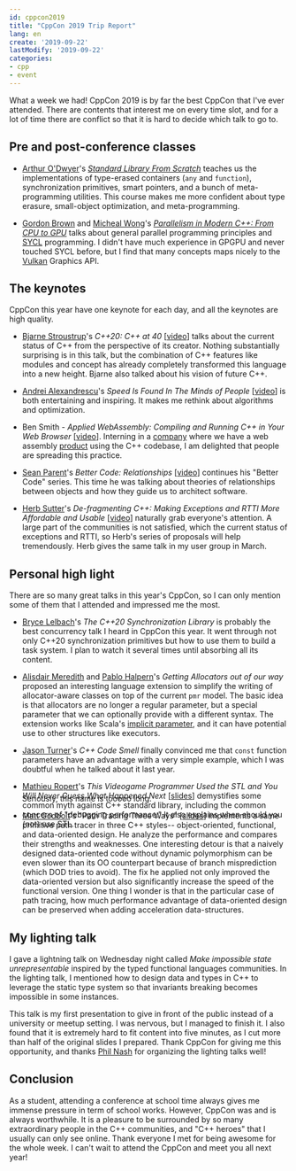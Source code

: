 ```yaml
---
id: cppcon2019
title: "CppCon 2019 Trip Report"
lang: en
create: '2019-09-22'
lastModify: '2019-09-22'
categories:
- cpp
- event
---
```


What a week we had! CppCon 2019 is by far the best CppCon that I've ever attended. There are contents that interest me on every time slot, and for a lot of time there are conflict so that it is hard to decide which talk to go to.

## Pre and post-conference classes
- [Arthur O'Dwyer](https://quuxplusone.github.io/blog/)'s *[Standard Library From Scratch](https://quuxplusone.github.io/from-scratch/)* teaches us the implementations of type-erased containers (`any` and `function`), synchronization primitives, smart pointers, and a bunch of meta-programming utilities. This course makes me more confident about type erasure, small-object optimization, and meta-programming.

- [Gordon Brown](https://twitter.com/AerialMantis) and [Micheal Wong](https://wongmichael.com/)'s *[Parallelism in Modern C++: From CPU to GPU](https://github.com/Aerialmantis/cppcon-parallelism-class)* talks about general parallel programming principles and [SYCL](https://www.khronos.org/sycl/) programming. I didn't have much experience in GPGPU and never touched SYCL before, but I find that many concepts maps nicely to the [Vulkan](https://www.khronos.org/vulkan/) Graphics API.

## The keynotes
CppCon this year have one keynote for each day, and all the keynotes are high quality.

- [Bjarne Stroustrup](http://www.stroustrup.com/)'s *C++20: C++ at 40* \[[video](https://www.youtube.com/watch?v=u_ij0YNkFUs)\] talks about the current status of C++ from the perspective of its creator. Nothing substantially surprising is in this talk, but the combination of C++ features like modules and concept has already completely transformed this language into a new height. Bjarne also talked about his vision of future C++.

- [Andrei Alexandrescu](https://erdani.com/)'s *Speed Is Found In The Minds of People* \[[video](https://www.youtube.com/watch?v=FJJTYQYB1JQ&t=4552s)\] is both entertaining and inspiring. It makes me rethink about algorithms and optimization.

- Ben Smith - *Applied WebAssembly: Compiling and Running C++ in Your Web Browser* \[[video](https://www.youtube.com/watch?v=5N4b-rU-OAA)\]. Interning in a [company](https://www.sketchup.com/) where we have a web assembly [product](https://app.sketchup.com/app) using the C++ codebase, I am delighted that people are spreading this practice.

- [Sean Parent](https://sean-parent.stlab.cc/)'s *Better Code: Relationships* \[[video](https://www.youtube.com/watch?v=ejF6qqohp3M)\] continues his "Better Code" series. This time he was talking about theories of relationships between objects and how they guide us to architect software.

- [Herb Sutter](https://herbsutter.com/)'s *De-fragmenting C++: Making Exceptions and RTTI More Affordable and Usable* \[[video](https://www.youtube.com/watch?v=ARYP83yNAWk)\] naturally grab everyone's attention. A large part of the communities is not satisfied, which the current status of exceptions and RTTI, so Herb's series of proposals will help tremendously. Herb gives the same talk in my user group in March.

## Personal high light
There are so many great talks in this year's CppCon, so I can only mention some of them that I attended and impressed me the most.

- [Bryce Lelbach](https://twitter.com/blelbach)'s *The C++20 Synchronization Library* is probably the best concurrency talk I heard in CppCon this year. It went through not only C++20 synchronization primitives but how to use them to build a task system. I plan to watch it several times until absorbing all its content.

- [Alisdair Meredith](https://twitter.com/alisdairmered) and [Pablo Halpern](https://twitter.com/pabloghalpern)'s *Getting Allocators out of our way* proposed an interesting language extension to simplify the writing of allocator-aware classes on top of the current `pmr` model. The basic idea is that allocators are no longer a regular parameter, but a special parameter that we can optionally provide with a different syntax. The extension works like Scala's [implicit parameter](https://docs.scala-lang.org/tour/implicit-parameters.html), and it can have potential use to other structures like executors.

- [Jason Turner](https://twitter.com/lefticus)'s *C++ Code Smell* finally convinced me that `const` function parameters have an advantage with a very simple example, which I was doubtful when he talked about it last year.

- [Mathieu Ropert](https://mropert.github.io/)'s *This Videogame Programmer Used the STL and You Will Never Guess What Happened Next* \[[slides](https://github.com/CppCon/CppCon2019/blob/master/Presentations/this_videogame_programmer_used_the_stl/this_videogame_programmer_used_the_stl__mathieu_ropert__cppcon_2019.pdf)\] demystifies some common myth against C++ standard library, including the common concern of "debugging performance." It also explains when should you (not) use STL.

<aside style="margin-top: -77px; margin-left: 1.45rem">

Seriously, this name is tooooo long.

</aside>

- [Matt Godbolt](https://xania.org/)'s "Path Tracing Three Ways" \[[slides](https://mattgodbolt.github.io/pt-three-ways-pres/#/)\] implements a same primitive path tracer in three C++ styles-- object-oriented, functional, and data-oriented design. He analyze the performance and compares their strengths and weaknesses. One interesting detour is that a naively designed data-oriented code without dynamic polymorphism can be even slower than its OO counterpart because of branch misprediction (which DOD tries to avoid). The fix he applied not only improved the data-oriented version but also significantly increase the speed of the functional version. One thing I wonder is that in the particular case of path tracing, how much performance advantage of data-oriented design can be preserved when adding acceleration data-structures.

## My lighting talk
I gave a lightning talk on Wednesday night called *Make impossible state unrepresentable* inspired by the typed functional languages communities. In the lighting talk, I mentioned how to design data and types in C++ to leverage the static type system so that invariants breaking becomes impossible in some instances.

This talk is my first presentation to give in front of the public instead of a university or meetup setting. I was nervous, but I managed to finish it. I also found that it is extremely hard to fit content into five minutes, as I cut more than half of the original slides I prepared. Thank CppCon for giving me this opportunity, and thanks [Phil Nash](https://levelofindirection.com/index.html) for organizing the lighting talks well!

## Conclusion

As a student, attending a conference at school time always gives me immense pressure in term of school works. However, CppCon was and is always worthwhile. It is a pleasure to be surrounded by so many extraordinary people in the C++ communities, and "C++ heroes" that I usually can only see online. Thank everyone I met for being awesome for the whole week. I can't wait to attend the CppCon and meet you all next year!
